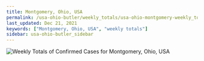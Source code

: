 ```yaml
---
title: Montgomery, Ohio, USA
permalink: /usa-ohio-butler/weekly_totals/usa-ohio-montgomery-weekly_totals.html
last_updated: Dec 21, 2021
keywords: ["Montgomery, Ohio, USA", "weekly totals"]
sidebar: usa-ohio-butler_sidebar
---
```


![Weekly Totals of Confirmed Cases for Montgomery, Ohio, USA](/covid_tracker/images/graphs/usa-ohio-montgomery-weekly_totals_graph.png)
